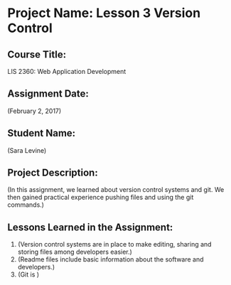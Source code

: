 # Project Name:  Lesson 3 Version Control

## Course Title:
LIS 2360:  Web Application Development

## Assignment Date:  
(February 2, 2017)

## Student Name:  
(Sara Levine)

## Project Description:
(In this assignment, we learned about version control systems and git. We then gained practical experience pushing files and using the git commands.)

## Lessons Learned in the Assignment:
1. (Version control systems are in place to make editing, sharing and storing files among developers easier.)
2. (Readme files include basic information about the software and developers.)
3. (Git is )
